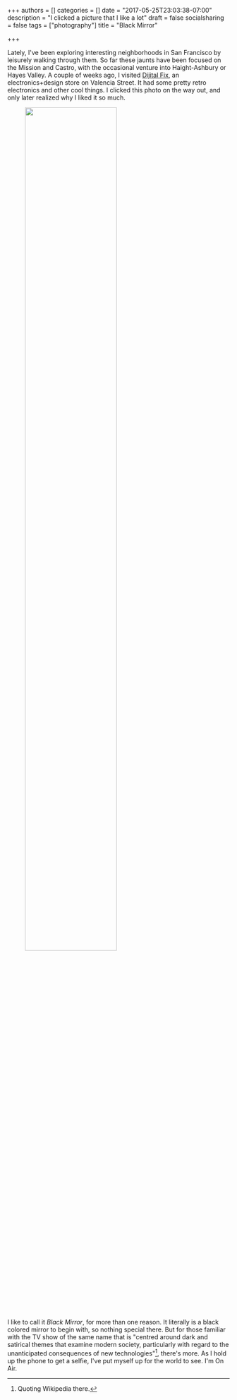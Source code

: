 +++
authors = []
categories = []
date = "2017-05-25T23:03:38-07:00"
description = "I clicked a picture that I like a lot"
draft = false
socialsharing = false
tags = ["photography"]
title = "Black Mirror"

+++

Lately, I've been exploring interesting neighborhoods in San Francisco by leisurely
walking through them. So far these jaunts have been focused on the Mission and Castro,
with the occasional venture into Haight-Ashbury or Hayes Valley. A couple of weeks
ago, I visited [Dijital Fix](https://dijitalfix.com/), an electronics+design store on
Valencia Street. It had some pretty retro electronics and other cool things. I clicked
this photo on the way out, and only later realized why I liked it so much.

<figure>
    <img data-action="zoom" src="/images/black-mirror.jpg" style="width:70%;"></img>
</figure>

I like to call it _Black Mirror_, for more than one reason. It literally is a black
colored mirror to begin with, so nothing special there. But for those familiar with
the TV show of the same name that is "centred around dark and satirical themes that
examine modern society, particularly with regard to the unanticipated consequences of
new technologies"[^1], there's more. As I hold up the phone to get a selfie, I've put
myself up for the world to see. I'm On Air.

[^1]: Quoting Wikipedia there.